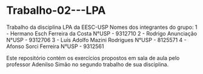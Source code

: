 # Trabalho-02---LPA

Trabalho da disciplina LPA da EESC-USP Nomes dos integrantes do grupo: 
1 - Hermano Esch Ferreira da Costa N°USP - 9312710 
2 - Rodrigo Anunciação N°USP - 9312706 
3 - Luís Adolfo Mazini Rodrigues  N°USP - 8125571
4 - Afonso Sorci Ferreira N°USP - 9312561

Este repositório contém os exercícios propostos em sala de aula pelo professor Adenilso Simão no segundo trabalho de sua disciplina.

